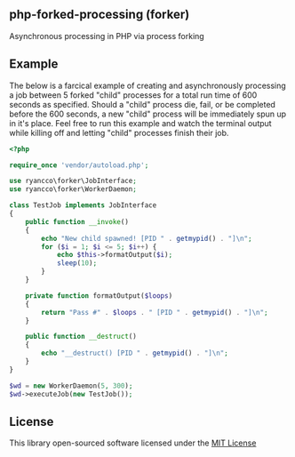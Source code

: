 ## php-forked-processing (forker)
Asynchronous processing in PHP via process forking

## Example
The below is a farcical example of creating and asynchronously processing a job between 5 forked "child" processes for a total run time of 600 seconds as specified. Should a "child" process die, fail, or be completed before the 600 seconds, a new "child" process will be immediately spun up in it's place. Feel free to run this example and watch the terminal output while killing off and letting "child" processes finish their job.

```php
<?php

require_once 'vendor/autoload.php';

use ryancco\forker\JobInterface;
use ryancco\forker\WorkerDaemon;

class TestJob implements JobInterface
{
    public function __invoke()
    {
        echo "New child spawned! [PID " . getmypid() . "]\n";
        for ($i = 1; $i <= 5; $i++) {
            echo $this->formatOutput($i);
            sleep(10);
        }
    }

    private function formatOutput($loops)
    {
        return "Pass #" . $loops . " [PID " . getmypid() . "]\n";
    }

    public function __destruct()
    {
        echo "__destruct() [PID " . getmypid() . "]\n";
    }
}

$wd = new WorkerDaemon(5, 300);
$wd->executeJob(new TestJob());
```

## License
This library open-sourced software licensed under the [MIT License](http://opensource.org/licenses/MIT)
